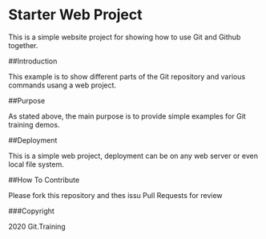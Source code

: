 # Starter Web Project

This is a simple website project for showing how to use Git and Github together.

##Introduction

This example is to show different parts of the Git repository and various commands usang a web project.

##Purpose

As stated above, the main purpose is to provide simple examples for Git training demos.

##Deployment

This is a simple web project, deployment can be on any web server or even local file system.

##How To Contribute

Please fork this repository and thes issu Pull Requests for review

###Copyright

2020 Git.Training